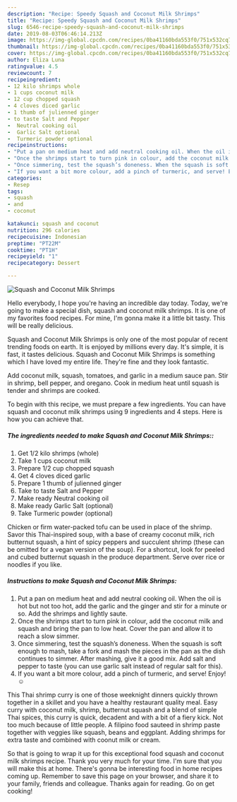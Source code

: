 ```yaml
---
description: "Recipe: Speedy Squash and Coconut Milk Shrimps"
title: "Recipe: Speedy Squash and Coconut Milk Shrimps"
slug: 6546-recipe-speedy-squash-and-coconut-milk-shrimps
date: 2019-08-03T06:46:14.213Z
image: https://img-global.cpcdn.com/recipes/0ba41160bda553f0/751x532cq70/squash-and-coconut-milk-shrimps-recipe-main-photo.jpg
thumbnail: https://img-global.cpcdn.com/recipes/0ba41160bda553f0/751x532cq70/squash-and-coconut-milk-shrimps-recipe-main-photo.jpg
cover: https://img-global.cpcdn.com/recipes/0ba41160bda553f0/751x532cq70/squash-and-coconut-milk-shrimps-recipe-main-photo.jpg
author: Eliza Luna
ratingvalue: 4.5
reviewcount: 7
recipeingredient:
- 12 kilo shrimps whole
- 1 cups coconut milk
- 12 cup chopped squash
- 4 cloves diced garlic
- 1 thumb of julienned ginger
- to taste Salt and Pepper
-  Neutral cooking oil
-  Garlic Salt optional
-  Turmeric powder optional
recipeinstructions:
- "Put a pan on medium heat and add neutral cooking oil. When the oil is hot but not too hot, add the garlic and the ginger and stir for a minute or so. Add the shrimps and lightly saute."
- "Once the shrimps start to turn pink in colour, add the coconut milk and squash and bring the pan to low heat. Cover the pan and allow it to reach a slow simmer."
- "Once simmering, test the squash’s doneness. When the squash is soft enough to mash, take a fork and mash the pieces in the pan as the dish continues to simmer. After mashing, give it a good mix. Add salt and pepper to taste (you can use garlic salt instead of regular salt for this)."
- "If you want a bit more colour, add a pinch of turmeric, and serve! Enjoy! ☺️"
categories:
- Resep
tags:
- squash
- and
- coconut

katakunci: squash and coconut
nutrition: 296 calories
recipecuisine: Indonesian
preptime: "PT22M"
cooktime: "PT1H"
recipeyield: "1"
recipecategory: Dessert

---
```



![Squash and Coconut Milk Shrimps](https://img-global.cpcdn.com/recipes/0ba41160bda553f0/751x532cq70/squash-and-coconut-milk-shrimps-recipe-main-photo.jpg)

Hello everybody, I hope you're having an incredible day today. Today, we're going to make a special dish, squash and coconut milk shrimps. It is one of my favorites food recipes. For mine, I'm gonna make it a little bit tasty. This will be really delicious.

Squash and Coconut Milk Shrimps is only one of the most popular of recent trending foods on earth. It is enjoyed by millions every day. It's simple, it is fast, it tastes delicious. Squash and Coconut Milk Shrimps is something which I have loved my entire life. They're fine and they look fantastic.

Add coconut milk, squash, tomatoes, and garlic in a medium sauce pan. Stir in shrimp, bell pepper, and oregano. Cook in medium heat until squash is tender and shrimps are cooked.


To begin with this recipe, we must prepare a few ingredients. You can have squash and coconut milk shrimps using 9 ingredients and 4 steps. Here is how you can achieve that.

##### The ingredients needed to make Squash and Coconut Milk Shrimps::

1. Get 1/2 kilo shrimps (whole)
1. Take 1 cups coconut milk
1. Prepare 1/2 cup chopped squash
1. Get 4 cloves diced garlic
1. Prepare 1 thumb of julienned ginger
1. Take to taste Salt and Pepper
1. Make ready  Neutral cooking oil
1. Make ready  Garlic Salt (optional)
1. Take  Turmeric powder (optional)


Chicken or firm water-packed tofu can be used in place of the shrimp. Savor this Thai-inspired soup, with a base of creamy coconut milk, rich butternut squash, a hint of spicy peppers and succulent shrimp (these can be omitted for a vegan version of the soup). For a shortcut, look for peeled and cubed butternut squash in the produce department. Serve over rice or noodles if you like. 

##### Instructions to make Squash and Coconut Milk Shrimps:

1. Put a pan on medium heat and add neutral cooking oil. When the oil is hot but not too hot, add the garlic and the ginger and stir for a minute or so. Add the shrimps and lightly saute.
1. Once the shrimps start to turn pink in colour, add the coconut milk and squash and bring the pan to low heat. Cover the pan and allow it to reach a slow simmer.
1. Once simmering, test the squash’s doneness. When the squash is soft enough to mash, take a fork and mash the pieces in the pan as the dish continues to simmer. After mashing, give it a good mix. Add salt and pepper to taste (you can use garlic salt instead of regular salt for this).
1. If you want a bit more colour, add a pinch of turmeric, and serve! Enjoy! ☺️


This Thai shrimp curry is one of those weeknight dinners quickly thrown together in a skillet and you have a healthy restaurant quality meal. Easy curry with coconut milk, shrimp, butternut squash and a blend of simple Thai spices, this curry is quick, decadent and with a bit of a fiery kick. Not too much because of little people. A filipino food sauteed in shrimp paste together with veggies like squash, beans and eggplant. Adding shrimps for extra taste and combined with coonut milk or cream. 

So that is going to wrap it up for this exceptional food squash and coconut milk shrimps recipe. Thank you very much for your time. I'm sure that you will make this at home. There's gonna be interesting food in home recipes coming up. Remember to save this page on your browser, and share it to your family, friends and colleague. Thanks again for reading. Go on get cooking!
